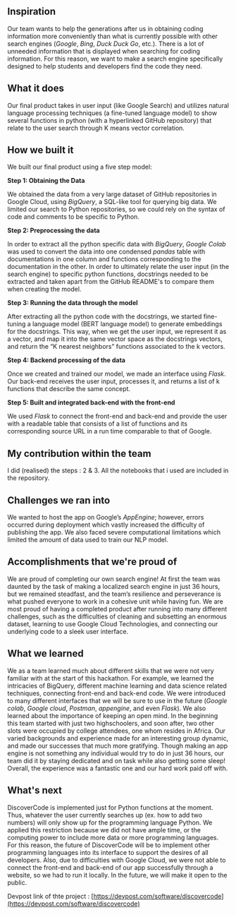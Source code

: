 ## Inspiration

Our team wants to help the generations after us in obtaining coding information more conveniently than what is currently possible with other search engines (_Google_,  _Bing_,  _Duck Duck Go_, etc.). There is a lot of unneeded information that is displayed when searching for coding information. For this reason, we want to make a search engine specifically designed to help students and developers find the code they need.

## What it does

Our final product takes in user input (like Google Search) and utilizes natural language processing techniques (a fine-tuned language model) to show several functions in python (with a hyperlinked GitHub repository) that relate to the user search through K means vector correlation.

## How we built it

We built our final product using a five step model:

**Step 1: Obtaining the Data**

We obtained the data from a very large dataset of GitHub repositories in Google Cloud, using  _BigQuery_, a SQL-like tool for querying big data. We limited our search to Python repositories, so we could rely on the syntax of code and comments to be specific to Python.

**Step 2: Preprocessing the data**

In order to extract all the python specific data with  _BigQuery_,  _Google Colab_  was used to convert the data into one condensed  _pandas_  table with documentations in one column and functions corresponding to the documentation in the other. In order to ultimately relate the user input (in the search engine) to specific python functions, docstrings needed to be extracted and taken apart from the GitHub README's to compare them when creating the model.

**Step 3: Running the data through the model**

After extracting all the python code with the docstrings, we started fine-tuning a language model (BERT language model) to generate embeddings for the docstrings. This way, when we get the user input, we represent it as a vector, and map it into the same vector space as the docstrings vectors, and return the “K nearest neighbors” functions associated to the k vectors.

**Step 4: Backend processing of the data**

Once we created and trained our model, we made an interface using  _Flask_. Our back-end receives the user input, processes it, and returns a list of k functions that describe the same concept.

**Step 5: Built and integrated back-end with the front-end**

We used  _Flask_  to connect the front-end and back-end and provide the user with a readable table that consists of a list of functions and its corresponding source URL in a run time comparable to that of Google.

## My contribution within the team
I did (realised) the steps : 2 & 3. All the notebooks that i used are included in the repository.

## Challenges we ran into

We wanted to host the app on Google’s  _AppEngine_; however, errors occurred during deployment which vastly increased the difficulty of publishing the app. We also faced severe computational limitations which limited the amount of data used to train our NLP model.

## Accomplishments that we're proud of

We are proud of completing our own search engine! At first the team was daunted by the task of making a localized search engine in just 36 hours, but we remained steadfast, and the team’s resilience and perseverance is what pushed everyone to work in a cohesive unit while having fun. We are most proud of having a completed product after running into many different challenges, such as the difficulties of cleaning and subsetting an enormous dataset, learning to use Google Cloud Technologies, and connecting our underlying code to a sleek user interface.

## What we learned

We as a team learned much about different skills that we were not very familiar with at the start of this hackathon. For example, we learned the intricacies of BigQuery, different machine learning and data science related techniques, connecting front-end and back-end code. We were introduced to many different interfaces that we will be sure to use in the future (_Google colab_,  _Google cloud_,  _Postman_,  _appengine_, and even  _Flask_). We also learned about the importance of keeping an open mind. In the beginning this team started with just two highschoolers, and soon after, two other slots were occupied by college attendees, one whom resides in Africa. Our varied backgrounds and experience made for an interesting group dynamic, and made our successes that much more gratifying. Though making an app engine is not something any individual would try to do in just 36 hours, our team did it by staying dedicated and on task while also getting some sleep! Overall, the experience was a fantastic one and our hard work paid off with.

## What's next

DiscoverCode is implemented just for Python functions at the moment. Thus, whatever the user currently searches up (ex. how to add two numbers) will only show up for the programming language Python. We applied this restriction because we did not have ample time, or the computing power to include more data or more programming languages. For this reason, the future of DiscoverCode will be to implement other programming languages into its interface to support the desires of all developers. Also, due to difficulties with Google Cloud, we were not able to connect the front-end and back-end of our app successfully through a website, so we had to run it locally. In the future, we will make it open to the public.

Devpost link of thte project : [https://devpost.com/software/discovercode](https://devpost.com/software/discovercode)
